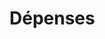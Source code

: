# Dépenses





















































































































